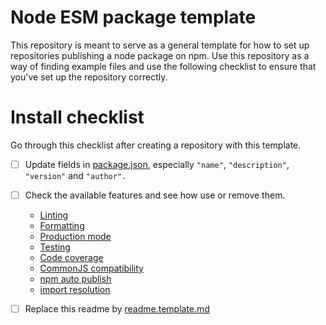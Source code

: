 <!-- https://github.com/orbitdb/repo-template -->

# Node ESM package template

This repository is meant to serve as a general template for how to set up repositories publishing a node package on npm. Use this repository as a way of finding example files and use the following checklist to ensure that you've set up the repository correctly.

# Install checklist

Go through this checklist after creating a repository with this template.

- [ ] Update fields in [package.json](./package.json), especially `"name"`, `"description"`, `"version"` and `"author".`

- [ ] Check the available features and see how use or remove them.

  - [Linting](./docs/linting/linting.md)
  - [Formatting](./docs/formatting/formatting.md)
  - [Production mode](./docs/production_mode/production_mode.md)
  - [Testing](./docs/testing/testing.md)
  - [Code coverage](./docs/coverage/coverage.md)
  - [CommonJS compatibility](./docs/commonjs_compat/commonjs_compat.md)
  - [npm auto publish](./docs/auto_publish/auto_publish.md)
  - [import resolution](./docs/import_resolution/import_resolution.md)

- [ ] Replace this readme by [readme.template.md](./readme.template.md)
